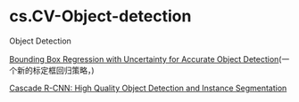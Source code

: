 # cs.CV-Object-detection
Object Detection

[Bounding Box Regression with Uncertainty for Accurate Object Detection](https://arxiv.org/pdf/1809.08545v3.pdf)(一个新的标定框回归策略，)

[Cascade R-CNN: High Quality Object Detection and Instance Segmentation](https://arxiv.org/pdf/1906.09756v1.pdf)
